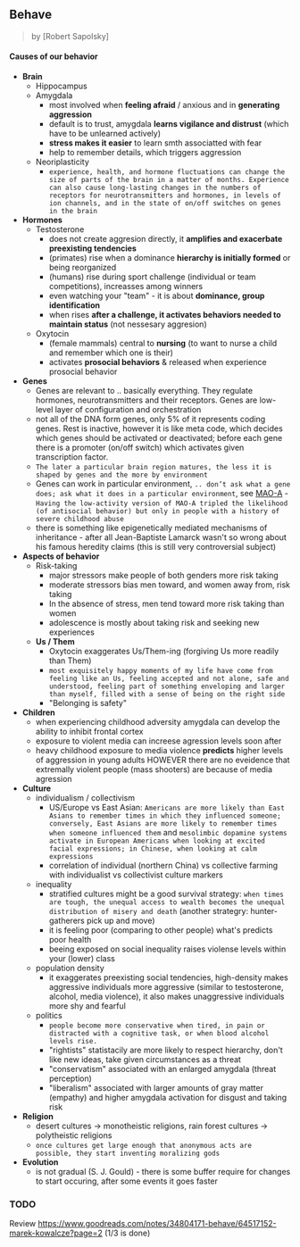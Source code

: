 ## Behave

> by [Robert Sapolsky]

#### Causes of our behavior

- **Brain**
  - Hippocampus
  - Amygdala
    - most involved when **feeling afraid** / anxious and in **generating aggression**
    - default is to trust, amygdala **learns vigilance and distrust** (which have to be unlearned actively)
    - **stress makes it easier** to learn smth associatted with fear
    - help to remember details, which triggers aggression
  - Neoriplasticity
    - ```experience, health, and hormone fluctuations can change the size of parts of the brain in a matter of months. Experience can also cause long-lasting changes in the numbers of receptors for neurotransmitters and hormones, in levels of ion channels, and in the state of on/off switches on genes in the brain```
- **Hormones**
  - Testosterone
    - does not create aggresion directly, it **amplifies and exacerbate preexisting tendencies**
    - (primates) rise when a dominance **hierarchy is initially formed** or being reorganized
    - (humans) rise during sport challenge (individual or team competitions), increasses among winners
    - even watching your "team" - it is about **dominance, group identification**
    - when rises **after a challenge, it activates behaviors needed to maintain status** (not nessesary aggresion)
  - Oxytocin
    - (female mammals) central to **nursing** (to want to nurse a child and remember which one is their)
    - activates **prosocial behaviors** & released when experience prosocial behavior
- **Genes**
  - Genes are relevant to .. basically everything. They regulate hormones, neurotransmitters and their receptors. Genes are low-level layer of configuration and orchestration
  - not all of the DNA form genes, only 5% of it represents coding genes. Rest is inactive, however it is like meta code, which decides which genes should be activated or deactivated; before each gene there is a promoter (on/off switch) which activates given transcription factor.
  - ```The later a particular brain region matures, the less it is shaped by genes and the more by environment```
  - Genes can work in particular environment, ```.. don’t ask what a gene does; ask what it does in a particular environment```, see [MAO-A](https://www.ncbi.nlm.nih.gov/pmc/articles/PMC3105117/) - ```Having the low-activity version of MAO-A tripled the likelihood (of antisocial behavior) but only in people with a history of severe childhood abuse```
  - there is something like epigenetically mediated mechanisms of inheritance - after all Jean-Baptiste Lamarck wasn't so wrong about his famous heredity claims (this is still very controversial subject)
- **Aspects of behavior**
  - Risk-taking
    - major stressors make people of both genders more risk taking
    - moderate stressors bias men toward, and women away from, risk taking
    - In the absence of stress, men tend toward more risk taking than women
    - adolescence is mostly about taking risk and seeking new experiences
  - **Us / Them**
    - Oxytocin exaggerates Us/Them-ing (forgiving Us more readily than Them)
    - ```most exquisitely happy moments of my life have come from feeling like an Us, feeling accepted and not alone, safe and understood, feeling part of something enveloping and larger than myself, filled with a sense of being on the right side```
    - "Belonging is safety"
- **Children**
  - when experiencing childhood adversity amygdala can develop the ability to inhibit frontal cortex
  - exposure to violent media can increese agression levels soon after
  - heavy childhood exposure to media violence **predicts** higher levels of aggression in young adults HOWEVER there are no eveidence that extremally violent people (mass shooters) are because of media agression
- **Culture**
  - individualism / collectivism
    - US/Europe vs East Asian: `Americans are more likely than East Asians to remember times in which they influenced someone; conversely, East Asians are more likely to remember times when someone influenced them` and `mesolimbic dopamine systems activate in European Americans when looking at excited facial expressions; in Chinese, when looking at calm expressions`
    - correlation of individual (northern China) vs collective farming with individualist vs collectivist culture markers
  - inequality
    - stratified cultures might be a good survival strategy: `when times are tough, the unequal access to wealth becomes the unequal distribution of misery and death` (another strategry: hunter-gatherers pick up and move)
    - it is feeling poor (comparing to other people) what's predicts poor health
    - beeing exposed on social inequality raises violense levels within your (lower) class
  - population density
    - it exaggerates preexisting social tendencies, high-density makes aggressive individuals more aggressive (similar to testosterone, alcohol, media violence), it also makes unaggressive individuals more shy and fearful
  - politics
    - `people become more conservative when tired, in pain or distracted with a cognitive task, or when blood alcohol levels rise.`
    - "rightists" statistacily are more likely to respect hierarchy, don't like new ideas, take given circumstances as a threat
    - "conservatism" associated with an enlarged amygdala (threat perception)
    - "liberalism" associated with larger amounts of gray matter (empathy) and higher amygdala activation for disgust and taking risk
- **Religion**
  - desert cultures -> monotheistic religions, rain forest cultures -> polytheistic religions
  - `once cultures get large enough that anonymous acts are possible, they start inventing moralizing gods`
- **Evolution**
  - is not gradual (S. J. Gould) - there is some buffer require for changes to start occuring, after some events it goes faster

### TODO
  
Review https://www.goodreads.com/notes/34804171-behave/64517152-marek-kowalcze?page=2 (1/3 is done)
